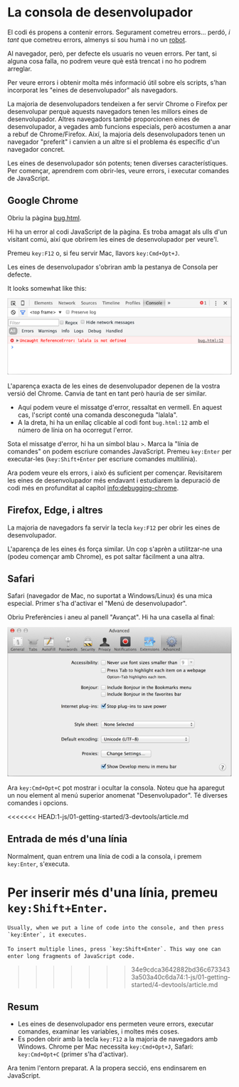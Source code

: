 # La consola de desenvolupador

El codi és propens a contenir errors. Segurament cometreu errors... perdó, *i tant* que cometreu errors, almenys si sou humà i no un [robot](https://en.wikipedia.org/wiki/Bender_(Futurama)).

Al navegador, però, per defecte els usuaris no veuen errors. Per tant, si alguna cosa falla, no podrem veure què està trencat i no ho podrem arreglar.

Per veure errors i obtenir molta més informació útil sobre els scripts, s'han incorporat les "eines de desenvolupador" als navegadors.

La majoria de desenvolupadors tendeixen a fer servir Chrome o Firefox per desenvolupar perquè aquests navegadors tenen les millors eines de desenvolupador. Altres navegadors també proporcionen eines de desenvolupador, a vegades amb funcions especials, però acostumen a anar a rebuf de Chrome/Firefox. Així, la majoria dels desenvolupadors tenen un navegador "preferit" i canvien a un altre si el problema és específic d'un navegador concret.

Les eines de desenvolupador són potents; tenen diverses característiques. Per començar, aprendrem com obrir-les, veure errors, i executar comandes de JavaScript.

## Google Chrome

Obriu la pàgina [bug.html](bug.html).

Hi ha un error al codi JavaScript de la pàgina. Es troba amagat als ulls d'un visitant comú, així que obrirem les eines de desenvolupador per veure'l.

Premeu `key:F12` o, si feu servir Mac, llavors `key:Cmd+Opt+J`.

Les eines de desenvolupador s'obriran amb la pestanya de Consola per defecte.

It looks somewhat like this:

![chrome](chrome.png)

L'aparença exacta de les eines de desenvolupador depenen de la vostra versió del Chrome. Canvia de tant en tant però hauria de ser similar.

- Aquí podem veure el missatge d'error, ressaltat en vermell. En aquest cas, l'script conté una comanda desconeguda "lalala".
- A la dreta, hi ha un enllaç clicable al codi font `bug.html:12` amb el número de línia on ha ocorregut l'error.

Sota el missatge d'error, hi ha un símbol blau `>`. Marca la "línia de comandes" on podem escriure comandes JavaScript. Premeu `key:Enter` per executar-les (`key:Shift+Enter` per escriure comandes multilínia).

Ara podem veure els errors, i això és suficient per començar. Revisitarem les eines de desenvolupador més endavant i estudiarem la depuració de codi més en profunditat al capítol <info:debugging-chrome>.


## Firefox, Edge, i altres

La majoria de navegadors fa servir la tecla `key:F12` per obrir les eines de desenvolupador.

L'aparença de les eines és força similar. Un cop s'aprèn a utilitzar-ne una (podeu començar amb Chrome), es pot saltar fàcilment a una altra.

## Safari

Safari (navegador de Mac, no suportat a Windows/Linux) és una mica especial. Primer s'ha d'activar el "Menú de desenvolupador".

Obriu Preferències i aneu al panell "Avançat". Hi ha una casella al final:

![safari](safari.png)

Ara `key:Cmd+Opt+C` pot mostrar i ocultar la consola. Noteu que ha aparegut un nou element al menú superior anomenat "Desenvolupador". Té diverses comandes i opcions.

<<<<<<< HEAD:1-js/01-getting-started/3-devtools/article.md
## Entrada de més d'una línia

Normalment, quan entrem una línia de codi a la consola, i premem `key:Enter`, s'executa.

Per inserir més d'una línia, premeu `key:Shift+Enter`.
=======
```smart header="Multi-line input"
Usually, when we put a line of code into the console, and then press `key:Enter`, it executes.

To insert multiple lines, press `key:Shift+Enter`. This way one can enter long fragments of JavaScript code.
```
>>>>>>> 34e9cdca3642882bd36c6733433a503a40c6da74:1-js/01-getting-started/4-devtools/article.md

## Resum

- Les eines de desenvolupador ens permeten veure errors, executar comandes, examinar les variables, i moltes més coses.
- Es poden obrir amb la tecla `key:F12` a la majoria de navegadors amb Windows. Chrome per Mac necessita `key:Cmd+Opt+J`, Safari: `key:Cmd+Opt+C` (primer s'ha d'activar).

Ara tenim l'entorn preparat. A la propera secció, ens endinsarem en JavaScript.
